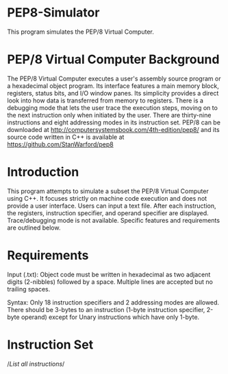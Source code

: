 # PEP8-Simulator
This program simulates the PEP/8 Virtual Computer.

# PEP/8 Virtual Computer Background
The PEP/8 Virtual Computer executes a user's assembly source program or a hexadecimal object program. Its interface features a main memory block, registers, status bits, and I/O window panes. Its simplicity provides a direct look into how data is transferred from memory to registers. There is a debugging mode that lets the user trace the execution steps, moving on to the next instruction only when initiated by the user. There are thirty-nine instructions and eight addressing modes in its instruction set. PEP/8 can be downloaded at http://computersystemsbook.com/4th-edition/pep8/ and its source code written in C++ is available at https://github.com/StanWarford/pep8

# Introduction
This program attempts to simulate a subset the PEP/8 Virtual Computer using C++. It focuses strictly on machine code execution and does not provide a user interface. Users can input a text file. After each instruction, the registers, instruction specifier, and operand specifier are displayed. Trace/debugging mode is not available. Specific features and requirements are outlined below.

# Requirements
Input (.txt): Object code must be written in hexadecimal as two adjacent digits (2-nibbles) followed by a space. Multiple lines are accepted but no trailing spaces.

Syntax: Only 18 instruction specifiers and 2 addressing modes are allowed. There should be 3-bytes to an instruction (1-byte instruction specifier, 2-byte operand) except for Unary instructions which have only 1-byte.

# Instruction Set
/*List all instructions*/

